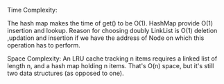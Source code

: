 Time Complexity:

The hash map makes the time of get() to be O(1). 
HashMap provide O(1) insertion and lookup. 
Reason for choosing doubly LinkList is O(1) deletion ,updation and insertion if we have the address of Node on which this operation has to perform.

Space Complexity:
An LRU cache tracking n items requires a linked list of length n, and a hash map holding n items.
That's O(n) space, but it's still two data structures (as opposed to one). 
